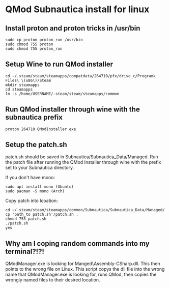 # QMod Subnautica install for linux

## Install proton and proton tricks in /usr/bin

    sudo cp proton proton_run /usr/bin
    sudo chmod 755 proton
    sudo chmod 755 proton_run

## Setup Wine to run QMod installer

    cd ~/.steam/steam/steamapps/compatdata/264710/pfx/drive_c/Program\ Files\ \(x86\)/Steam
    mkdir steamapps
    cd steamapps
    ln -s /home/USERNAME/.steam/steam/steamapps/common

## Run QMod installer through wine with the subnautica prefix

    proton 264710 QModInstaller.exe

## Setup the patch.sh

patch.sh should be saved in Subnautica/Subnautica_Data/Managed.  Run the patch file after running the QMod Installer through wine with the prefix set to your Subnautica directory.

If you don't have mono: 

    sudo apt install mono (Ubuntu)
    sudo pacman -S mono (Arch)
    
Copy patch into lcoation:

    cd ~/.steam/steam/steamapps/common/Subnautica/Subnautica_Data/Managed/
    cp 'path_to patch.sh'/patch.sh .
    chmod 755 patch.sh
    ./patch.sh
    yes

## Why am I coping random commands into my terminal?!?!

QModManager.exe is looking for Manged\Assembly-CSharp.dll.  This then points to the wrong file on Linux.  This script copys the dll file into the wrong name that QModManager.exe is looking for, runs QMod, then copies the wrongly named files to their desired location.
